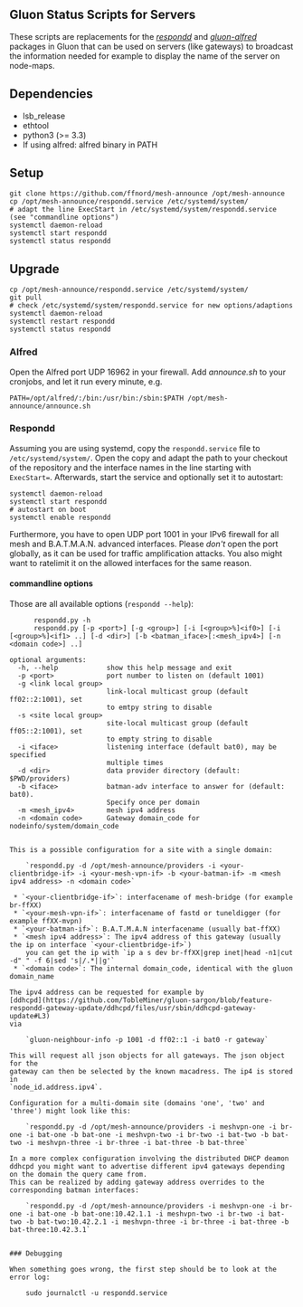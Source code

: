 Gluon Status Scripts for Servers
--------------------------------

These scripts are replacements for the *[respondd]* and *[gluon-alfred]*
packages in Gluon that can be used on servers (like gateways) to broadcast the
information needed for example to display the name of the server on node-maps.

[respondd]: https://github.com/freifunk-gluon/packages/tree/master/net/respondd
[gluon-alfred]: https://github.com/freifunk-gluon/gluon/tree/master/package/gluon-alfred

## Dependencies

 * lsb\_release
 * ethtool
 * python3 (>= 3.3)
 * If using alfred: alfred binary in PATH

## Setup

    git clone https://github.com/ffnord/mesh-announce /opt/mesh-announce
    cp /opt/mesh-announce/respondd.service /etc/systemd/system/
    # adapt the line ExecStart in /etc/systemd/system/respondd.service (see "commandline options")
    systemctl daemon-reload
    systemctl start respondd
    systemctl status respondd

## Upgrade

    cp /opt/mesh-announce/respondd.service /etc/systemd/system/
    git pull
    # check /etc/systemd/system/respondd.service for new options/adaptions
    systemctl daemon-reload
    systemctl restart respondd
    systemctl status respondd

### Alfred

Open the Alfred port UDP 16962 in your firewall. Add _announce.sh_ to your
cronjobs, and let it run every minute, e.g.

    PATH=/opt/alfred/:/bin:/usr/bin:/sbin:$PATH /opt/mesh-announce/announce.sh

### Respondd

Assuming you are using systemd, copy the `respondd.service` file to
`/etc/systemd/system/`. Open the copy and adapt the path to your checkout of
the repository and the interface names in the line starting with `ExecStart=`.
Afterwards, start the service and optionally set it to autostart:

    systemctl daemon-reload
    systemctl start respondd
    # autostart on boot
    systemctl enable respondd

Furthermore, you have to open UDP port 1001 in your IPv6 firewall for all mesh
and B.A.T.M.A.N. advanced interfaces. Please *don't* open the port globally, as
it can be used for traffic amplification attacks. You also might want to
ratelimit it on the allowed interfaces for the same reason.

#### commandline options

Those are all available options (`respondd --help`):

```
      respondd.py -h
      respondd.py [-p <port>] [-g <group>] [-i [<group>%]<if0>] [-i [<group>%]<if1> ..] [-d <dir>] [-b <batman_iface>[:<mesh_ipv4>] [-n <domain code>] ..]

optional arguments:
  -h, --help            show this help message and exit
  -p <port>             port number to listen on (default 1001)
  -g <link local group>
                        link-local multicast group (default ff02::2:1001), set
                        to emtpy string to disable
  -s <site local group>
                        site-local multicast group (default ff05::2:1001), set
                        to empty string to disable
  -i <iface>            listening interface (default bat0), may be specified
                        multiple times
  -d <dir>              data provider directory (default: $PWD/providers)
  -b <iface>            batman-adv interface to answer for (default: bat0).
                        Specify once per domain
  -m <mesh_ipv4>        mesh ipv4 address
  -n <domain code>      Gateway domain_code for nodeinfo/system/domain_code


This is a possible configuration for a site with a single domain:

    `respondd.py -d /opt/mesh-announce/providers -i <your-clientbridge-if> -i <your-mesh-vpn-if> -b <your-batman-if> -m <mesh ipv4 address> -n <domain code>`

 * `<your-clientbridge-if>`: interfacename of mesh-bridge (for example br-ffXX)
 * `<your-mesh-vpn-if>`: interfacename of fastd or tuneldigger (for example ffXX-mvpn)
 * `<your-batman-if>`: B.A.T.M.A.N interfacename (usually bat-ffXX)
 * `<mesh ipv4 address>`: The ipv4 address of this gateway (usually the ip on interface `<your-clientbridge-if>`)  
    you can get the ip with `ip a s dev br-ffXX|grep inet|head -n1|cut -d" " -f 6|sed 's|/.*||g'`
 * `<domain code>`: The internal domain_code, identical with the gluon domain_name

The ipv4 address can be requested for example by
[ddhcpd](https://github.com/TobleMiner/gluon-sargon/blob/feature-respondd-gateway-update/ddhcpd/files/usr/sbin/ddhcpd-gateway-update#L3)
via

    `gluon-neighbour-info -p 1001 -d ff02::1 -i bat0 -r gateway`
    
This will request all json objects for all gateways. The json object for the
gateway can then be selected by the known macadress. The ip4 is stored in
`node_id.address.ipv4`.

Configuration for a multi-domain site (domains 'one', 'two' and 'three') might look like this:

    `respondd.py -d /opt/mesh-announce/providers -i meshvpn-one -i br-one -i bat-one -b bat-one -i meshvpn-two -i br-two -i bat-two -b bat-two -i meshvpn-three -i br-three -i bat-three -b bat-three`

In a more complex configuration involving the distributed DHCP deamon ddhcpd you might want to advertise different ipv4 gateways depending on the domain the query came from.
This can be realized by adding gateway address overrides to the corresponding batman interfaces:

    `respondd.py -d /opt/mesh-announce/providers -i meshvpn-one -i br-one -i bat-one -b bat-one:10.42.1.1 -i meshvpn-two -i br-two -i bat-two -b bat-two:10.42.2.1 -i meshvpn-three -i br-three -i bat-three -b bat-three:10.42.3.1`


### Debugging

When something goes wrong, the first step should be to look at the error log:

    sudo journalctl -u respondd.service
